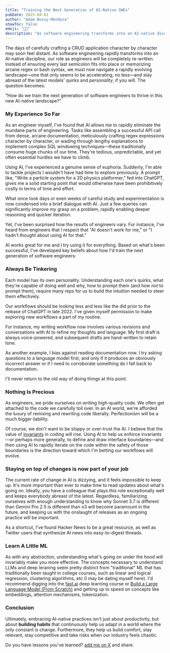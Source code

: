 ```yaml
---
title: "Training the Next Generation of AI-Native SWEs"
pubDate: 2025-04-01
author: "Adam Bossy-Mendoza"
showToc: false
emoji: "👨‍🏫"
description: "As software engineering transforms into an AI-native discipline, we must rethink how we train the next generation of engineers to thrive in this new landscape."
---
```


The days of carefully crafting a CRUD application character by character may soon feel distant. As software engineering rapidly transforms into an AI-native discipline, our role as engineers will be completely re-written. Instead of ensuring every last semicolon fits into place or memorizing arcane regex or bash syntax, we must now navigate a rapidly evolving landscape—one that only seems to be accelerating, no less—and stay abreast of the latest models' quirks and *personality*, if you will. The question becomes: 

"How do we train the next generation of software engineers to thrive in this new AI-native landscape?"

### My Experience So Far

As an engineer myself, I've found that AI allows me to rapidly eliminate the mundane parts of engineering. Tasks like assembling a successful API call from dense, arcane documentation, meticulously crafting regex expressions character by character, or wading through lengthy explanations to implement complex SQL windowing techniques—these traditionally consume huge chunks of our time. They're tedious, unpredictable, and yet often essential hurdles we have to climb.

Using AI, I've experienced a genuine sense of euphoria. Suddenly, I'm able to tackle projects I wouldn't have had time to explore previously. A prompt like, "Write a particle system for a 2D physics platformer," fed into ChatGPT, gives me a solid starting point that would otherwise have been prohibitively costly in terms of time and effort.

What once took days or even weeks of careful study and experimentation is now condensed into a brief dialogue with AI. Just a few queries can significantly improve my grasp on a problem, rapidly enabling deeper reasoning and quicker iteration.

Yet, I've been surprised how the results of engineers vary. For instance, I've heard from engineers that I respect that "AI doesn't work for me," or "I hadn't thought about using AI for that." 

AI works great for me and I try using it for everything. Based on what's been successful, I've developed key beliefs about how I'd train the next generation of software engineers:

### Always Be Tinkering

Each model has its own personality. Understanding each one's quirks, what they're capable of doing well and why, how to prompt them (and how *not* to prompt them), require many reps for us to build the intuition needed to steer them effectively.

Our workflows should be looking less and less like the did prior to the release of ChatGPT in late 2022. I've given myself permission to make exploring new workflows a part of my routine.

For instance, my writing workflow now involves various revisions and conversations with AI to refine my thoughts and language. My first draft is always voice-powered, and subsequent drafts are hand-written to retain tone.

As another example, I bias against reading documentation now. I try asking questions to a language model first, and only if it produces an obviously incorrect answer or if I need to corroborate something do I fall back to documentation. 

I'll never return to the old way of doing things at this point.

### Nothing Is Precious

As engineers, we pride ourselves on writing high-quality code. We often get attached to the code we carefully toil over. In an AI world, we're afforded the luxury of remixing and rewriting code liberally. Perfectionism will be a much bigger liability. 

Of course, we don't want to be sloppy or over-trust the AI. I believe that the value of [invariants](https://en.wikipedia.org/wiki/Invariant_(mathematics)#Invariants_in_computer_science) in coding will rise. Using AI to help us enforce invariants—or perhaps more generally, to define and draw interface boundaries—and then using AI to rapidly iterate on the code within the safety of those boundaries is the direction toward which I'm betting our workflows will evolve. 

### Staying on top of changes is now part of your job

The current rate of change in AI is dizzying, and it feels impossible to keep up. It's more important than ever to make time to read updates about what's going on. Ideally, you have a colleague that plays this role exceptionally well and keeps everybody abreast of the latest. Regardless, familiarizing ourselves with enough understanding to know why Sonnet 3.7 is different than Gemini Pro 2.5 is different than o3 will become paramount in the future, and keeping us with the onslaught of releases as an ongoing practice will be important. 

As a shortcut, I've found Hacker News to be a great resource, as well as Twitter users that synthesize AI news into easy-to-digest threads.

### Learn A Little ML

As with any abstraction, understanding what's going on under the hood will invariably make you more effective. The concepts necessary to understand LLMs and deep leraning seem pretty distinct from "traditional" ML that has traditionally been taught in college courses, such as linear and logical regression, clustering algorithms, etc (I may be dating myself here). I'd recommend digging into the [fast.ai](http://fast.ai) deep learning course or [Build a Large Language Model (From Scratch)](https://www.amazon.com/Build-Large-Language-Model-Scratch/dp/1633437167?crid=2F7UBW80I7ZB1&dib=eyJ2IjoiMSJ9.UABtpgWRFPD-GvPuZR041ZlRiHDjakhVGFUsR47oySv27z5Iu77hZ-dBntpO7tw1.jDXy0Vs2H-HrZp7y43JJormBKg5c1k-z8ZcTgW1JKsM&dib_tag=se&keywords=train+an+llm+from+scratch&qid=1742351278&sprefix=train+an+llm+from+scratch%2Caps%2C86&sr=8-1) and getting up to speed on concepts like embeddings, attention mechanisms, tokenization.

### Conclusion

Ultimately, embracing AI-native practices isn't just about productivity, but about **building habits** that continuously help us adapt in a world where the only constant is change. Furthermore, they help us build comfort, stay relevant, stay competitive and take risks when our industry feels chaotic. 

Do you have lessons you've learned? [add me on X](https://x.com/abossy) and share.